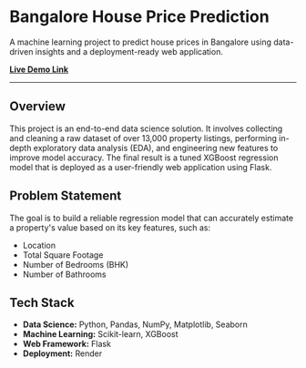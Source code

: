 # Bangalore House Price Prediction

A machine learning project to predict house prices in Bangalore using data-driven insights and a deployment-ready web application.

**[Live Demo Link](https://bangalore-house-price-predictor-jpmz.onrender.com/)**

---

## Overview

This project is an end-to-end data science solution. It involves collecting and cleaning a raw dataset of over 13,000 property listings, performing in-depth exploratory data analysis (EDA), and engineering new features to improve model accuracy. The final result is a tuned XGBoost regression model that is deployed as a user-friendly web application using Flask.

## Problem Statement

The goal is to build a reliable regression model that can accurately estimate a property's value based on its key features, such as:
* Location
* Total Square Footage
* Number of Bedrooms (BHK)
* Number of Bathrooms

## Tech Stack

* **Data Science:** Python, Pandas, NumPy, Matplotlib, Seaborn
* **Machine Learning:** Scikit-learn, XGBoost
* **Web Framework:** Flask
* **Deployment:** Render

